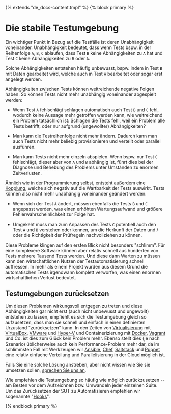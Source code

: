 {% extends "de_docs-content.tmpl" %}
{% block primary %}

Die stabile Testumgebung
========================

Ein wichtiger Punkt in Bezug auf die Testfälle ist deren Unabhängigkeit voneinander.
Unabhängigkeit bedeutet, dass wenn Tests bspw. in der Reihenfolge `A`, `B`, `C` ablaufen,
dass Test `B` keine Abhängigkeiten zu `A` hat und Test `C` keine Abhängigkeiten zu `B` oder `A`.

Solche Abhängigkeiten entstehen häufig unbewusst, bspw. indem in Test `B` mit Daten gearbeitet wird, 
welche auch in Test `A` bearbeitet oder sogar erst angelegt werden. 

Abhängigkeiten zwischen Tests können weitreichende negative Folgen haben.
So können Tests nicht mehr unabhängig voneinander abgespielt werden:

* Wenn Test `A` fehlschlägt schlagen automatisch auch Test `B` und `C` fehl, 
  wodurch keine Aussage mehr getroffen werden kann, wie weitreichend ein Problem tatsächlich ist:
  Schlagen die Tests fehl, weil ein Problem alle Tests betrifft, oder nur aufgrund (ungewollter) Abhängigkeiten?

* Man kann die Testreihenfolge nicht mehr ändern. 
  Dadurch kann man auch Tests nicht mehr beliebig provisionieren und verteilt oder parallel ausführen.
  
* Man kann Tests nicht mehr einzeln abspielen. 
  Wenn bspw. nur Test `C` fehlschlägt, dieser aber von `A` und `B` abhängig ist, 
  führt dies bei der Diagnose und Behebung des Problems unter Umständen zu enormen Zeitverlusten.

Ähnlich wie in der Programmierung selbst, entsteht außerdem eine [Kopplung](https://de.wikipedia.org/wiki/Lose_Kopplung), 
welche sich negativ auf die Wartbarkeit der Tests auswirkt.
Tests können also nicht mehr unabhängig voneinander geändert werden:
  
* Wenn sich der Test `A` ändert, müssen ebenfalls die Tests `B` und `C` angepasst werden,
  was einen erhöhten Wartungsaufwand und größere Fehlerwahrscheinlichkeit zur Folge hat.
  
* Umgekeht muss man zum Anpassen des Tests `C` potentiell auch den Test `A` und `B` verstehen oder kennen,
  um die Herkunft der Daten und / oder die Richtigkeit der Prüfregeln nachvollziehen zu können.
  
Diese Probleme klingen auf den ersten Blick nicht besonders "schlimm".
Für eine komplexere Software können aber relativ schnell aus hunderten von Tests mehrere Tausend Tests werden.
Und diese dann Warten zu müssen kann den wirtschaftlichen Nutzen der Testautomatisierung schnell auffressen.
In mehr als einem Projekt wurden aus diesem Grund die automatischen Tests irgendwann komplett verworfen,
was einen enormen wirtschaftlichen Verlust bedeutet.  
 
Testumgebungen zurücksetzen
---------------------------

Um diesen Problemen wirkungsvoll entgegen zu treten und diese Abhängigkeiten gar nicht erst (auch nicht unbewusst und ungewollt) entstehen zu lassen,
empfiehlt es sich die Testumgebung gleich so aufzusetzen, dass man sie schnell und einfach in einen definierten Urzustand "zurücksetzen" kann.
In den Zeiten von [Virtualisierung](https://de.wikipedia.org/wiki/Virtualisierung_(Informatik)) mit [VirtualBox](https://www.virtualbox.org), [VMware](http://www.vmware.com) und [Hyper-V](https://de.wikipedia.org/wiki/Hyper-V) 
und Containerizierung mit [Docker](https://www.docker.com), [Vagrant](https://www.vagrantup.com) und Co. ist dies zum Glück kein Problem mehr.
Ebenso stellt dies (je nach Szenario) üblicherweise auch kein Performance-Problem mehr dar, 
da im schlimmsten Fall mit Werkzeugen wir [Ansible](https://www.ansible.com), [Chef](https://www.chef.io/), [Saltstack](https://saltstack.com/) und [Puppet](https://puppet.com) eine relativ einfache Verteilung und Parallelisierung in der Cloud möglich ist.

Falls Sie eine solche Lösung anstreben, aber nicht wissen wie Sie sie umsetzen sollen, [sprechen Sie uns an](https://www.retest.de/kontakt.html).

Wie empfehlen die Testumgebung so häufig wie möglich zurückzusetzen -- am Besten vor dem Aufzeichnen bzw. Umwandeln jeder einzelnen Suite.
Um das Zurücksetzen der SUT zu Automatisieren empfehlen wir sogenannte "[Hooks](../konfiguration/konfigurationsdatei.md)".

{% endblock primary %}
